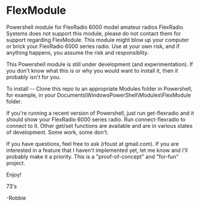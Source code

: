 # FlexModule
Powershell module for FlexRadio 6000 model amateur radios
FlexRadio Systems does not support this module, please do not contact them for support regarding FlexModule.
This module might blow up your computer or brick your FlexRadio 6000 series radio. Use at your own risk, and if anything happens, you assume the risk and responsiblity.

This Powershell module is still under development (and experimentation). If you don't know what this is or why you would want to install it, then it probably isn't for you.

To install -- Clone this repo to an appropriate Modules folder in Powershell, for example, in your Documents\WindowsPowerShell\Modules\FlexModule folder.

If you're running a recent version of Powershell, just run get-flexradio and it should show your FlexRadio 6000 series radio.  Run connect-flexradio to connect to it.  Other get/set functions are available and are in various states of development. Some work, some don't.

If you have questions, feel free to ask (rfoust at gmail.com). If you are interested in a feature that I haven't implemented yet, let me know and I'll probably make it a priority. This is a "proof-of-concept" and "for-fun" project.

Enjoy!

73's

-Robbie
